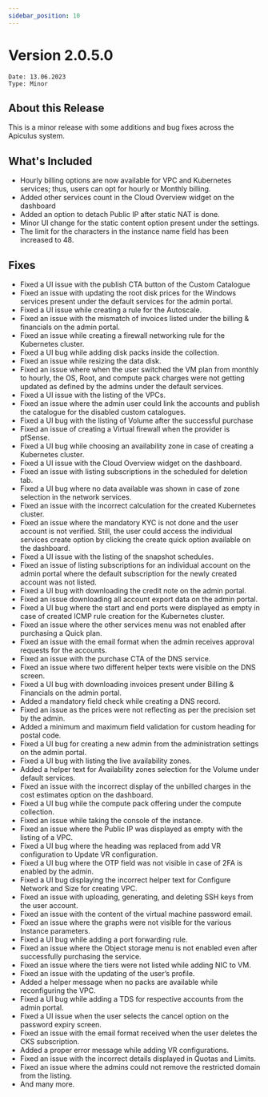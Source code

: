 ```yaml
---
sidebar_position: 10
---
```

# Version 2.0.5.0
```
Date: 13.06.2023
Type: Minor
```

## About this Release

This is a minor release with some additions and bug fixes across the Apiculus system.

## What's Included

- Hourly billing options are now available for VPC and Kubernetes services; thus, users can opt for hourly or Monthly billing.
- Added other services count in the Cloud Overview widget on the dashboard
- Added an option to detach Public IP after static NAT is done.
- Minor UI change for the static content option present under the settings.
- The limit for the characters in the instance name field has been increased to 48.

## Fixes

- Fixed a UI issue with the publish CTA button of the Custom Catalogue
- Fixed an issue with updating the root disk prices for the Windows services present under the default services for the admin portal.
- Fixed a UI issue while creating a rule for the Autoscale.
- Fixed an issue with the mismatch of invoices listed under the billing & financials on the admin portal.
- Fixed an issue while creating a firewall networking rule for the Kubernetes cluster.
- Fixed a UI bug while adding disk packs inside the collection.
- Fixed an issue while resizing the data disk.
- Fixed an issue where when the user switched the VM plan from monthly to hourly, the OS, Root, and compute pack charges were not getting updated as defined by the admins under the default services.
- Fixed a UI issue with the listing of the VPCs.
- Fixed an issue where the admin user could link the accounts and publish the catalogue for the disabled custom catalogues.
- Fixed a UI bug with the listing of Volume after the successful purchase
- Fixed an issue of creating a Virtual firewall when the provider is pfSense.
- Fixed a UI bug while choosing an availability zone in case of creating a Kubernetes cluster.
- Fixed a UI issue with the Cloud Overview widget on the dashboard.
- Fixed an issue with listing subscriptions in the scheduled for deletion tab.
- Fixed a UI bug where no data available was shown in case of zone selection in the network services.
- Fixed an issue with the incorrect calculation for the created Kubernetes cluster.
- Fixed an issue where the mandatory KYC is not done and the user account is not verified. Still, the user could access the individual services create option by clicking the create quick option available on the dashboard.
- Fixed a UI issue with the listing of the snapshot schedules.
- Fixed an issue of listing subscriptions for an individual account on the admin portal where the default subscription for the newly created account was not listed.
- Fixed a UI bug with downloading the credit note on the admin portal.
- Fixed an issue downloading all account export data on the admin portal.
- Fixed a UI bug where the start and end ports were displayed as empty in case of created ICMP rule creation for the Kubernetes cluster.
- Fixed an issue where the other services menu was not enabled after purchasing a Quick plan.
- Fixed an issue with the email format when the admin receives approval requests for the accounts.
- Fixed an issue with the purchase CTA of the DNS service.
- Fixed an issue where two different helper texts were visible on the DNS screen.
- Fixed a UI bug with downloading invoices present under Billing & Financials on the admin portal.
- Added a mandatory field check while creating a DNS record.
- Fixed an issue as the prices were not reflecting as per the precision set by the admin.
- Added a minimum and maximum field validation for custom heading for postal code.
- Fixed a UI bug for creating a new admin from the administration settings on the admin portal.
- Fixed a UI bug with listing the live availability zones.
- Added a helper text for Availability zones selection for the Volume under default services.
- Fixed an issue with the incorrect display of the unbilled charges in the cost estimates option on the dashboard.
- Fixed a UI bug while the compute pack offering under the compute collection.
- Fixed an issue while taking the console of the instance.
- Fixed an issue where the Public IP was displayed as empty with the listing of a VPC.
- Fixed a UI bug where the heading was replaced from add VR configuration to Update VR configuration.
- Fixed a UI bug where the OTP field was not visible in case of 2FA is enabled by the admin.
- Fixed a UI bug displaying the incorrect helper text for Configure Network and Size for creating VPC.
- Fixed an issue with uploading, generating, and deleting SSH keys from the user account.
- Fixed an issue with the content of the virtual machine password email.
- Fixed an issue where the graphs were not visible for the various Instance parameters.
- Fixed a UI bug while adding a port forwarding rule.
- Fixed an issue where the Object storage menu is not enabled even after successfully purchasing the service.
- Fixed an issue where the tiers were not listed while adding NIC to VM.
- Fixed an issue with the updating of the user’s profile.
- Added a helper message when no packs are available while reconfiguring the VPC.
- Fixed a UI bug while adding a TDS for respective accounts from the admin portal.
- Fixed a UI issue when the user selects the cancel option on the password expiry screen.
- Fixed an issue with the email format received when the user deletes the CKS subscription.
- Added a proper error message while adding VR configurations.
- Fixed an issue with the incorrect details displayed in Quotas and Limits.
- Fixed an issue where the admins could not remove the restricted domain from the listing.
- And many more.



